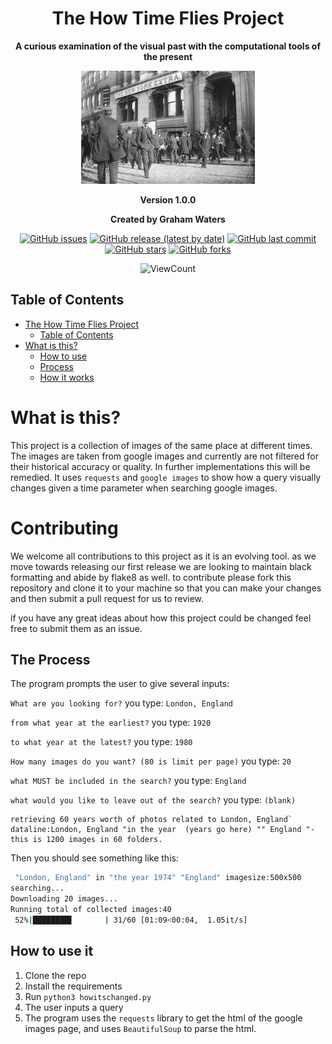 <div align = 'center'>

# The How Time Flies Project

<strong> A curious examination of the visual past with the computational tools of the present </strong>

![1](supporting_files/new_york_city_in_the_year_1800.jpg)



**Version 1.0.0**

**Created by Graham Waters**





<!-- add badges for the issues, release, latest updates, and stars/forks -->

[![GitHub issues](https://img.shields.io/github/issues/grahamwaters/HowTimeFlies)](https://img.shields.io/github/issues/grahamwaters/HowTimeFlies)
[![GitHub release (latest by date)](https://img.shields.io/github/v/release/grahamwaters/HowTimeFlies)](https://img.shields.io/github/v/release/grahamwaters/HowTimeFlies)
[![GitHub last commit](https://img.shields.io/github/last-commit/grahamwaters/HowTimeFlies)](https://img.shields.io/github/last-commit/grahamwaters/HowTimeFlies)
[![GitHub stars](https://img.shields.io/github/stars/grahamwaters/HowTimeFlies)](https://img.shields.io/github/stars/grahamwaters/HowTimeFlies)
[![GitHub forks](https://img.shields.io/github/forks/grahamwaters/HowTimeFlies)](https://img.shields.io/github/forks/grahamwaters/HowTimeFlies)
<!-- add view count to the repo -->
![ViewCount](https://views.whatilearened.today/views/github/grahamwaters/HowTimeFlies.svg)

</div>

## Table of Contents
- [The How Time Flies Project](#the-how-time-flies-project)
  - [Table of Contents](#table-of-contents)
- [What is this?](#what-is-this)
  - [How to use](#how-to-use)
  - [Process](#process)
  - [How it works](#how-it-works)

# What is this?
This project is a collection of images of the same place at different times. The images are taken from google images and currently are not filtered for their historical accuracy or quality. In further implementations this will be remedied. It uses `requests` and `google images` to show how a query visually changes given a time parameter when searching google images.

# Contributing

We welcome all contributions to this project as it is an evolving tool. as we move towards releasing our first release we are looking to maintain black formatting and abide by flake8 as well. to contribute please fork this repository and clone it to your machine so that you can make your changes and then submit a pull request for us to review.

if you have any great ideas about how this project could be changed feel free to submit them as an issue.   



## The Process

The program prompts the user to give several inputs:

`What are you looking for?` you type: `London, England`

`from what year at the earliest?` you type: `1920`

`to what year at the latest?` you type: `1980`

`How many images do you want? (80 is limit per page)` you type: `20`

`what MUST be included in the search?` you type: `England`

`what would you like to leave out of the search?` you type: `(blank)`

```
retrieving 60 years worth of photos related to London, England`
dataline:London, England "in the year  (years go here) "" England "-
this is 1200 images in 60 folders.
```
Then you should see something like this:
```bash
 "London, England" in "the year 1974" "England" imagesize:500x500
searching...
Downloading 20 images...
Running total of collected images:40
 52%|████████▋       | 31/60 [01:09<00:04,  1.05it/s]
```

## How to use it
1. Clone the repo
2. Install the requirements
3. Run `python3 howitschanged.py`
4. The user inputs a query
5. The program uses the `requests` library to get the html of the google images page, and uses `BeautifulSoup` to parse the html.
